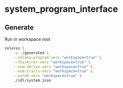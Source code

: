 # system_program_interface

## Generate

Run in workspace root

```sh
solores \
    -o ./generated \
    --solana-program-vers "workspace=true" \
    --thiserror-vers "workspace=true" \
    --num-derive-vers "workspace=true" \
    --num-traits-vers "workspace=true" \
    --serde-vers "workspace=true" \
    ./idl/system.json
```
